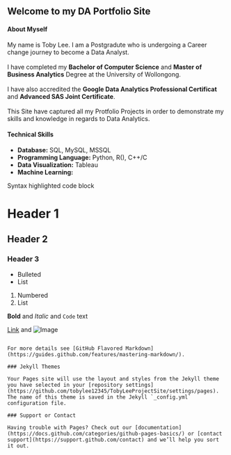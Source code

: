 ## Welcome to my DA Portfolio Site

#### About Myself
My name is Toby Lee. I am a Postgradute who is undergoing a Career change journey to become a Data Analyst.
<br/>
<br/>
I have completed my **Bachelor of Computer Science** and **Master of Business Analytics** Degree at the University of Wollongong.
<br/>
<br/>
I have also accredited the **Google Data Analytics Professional Certificat** and **Advanced SAS Joint Certificate**.
<br/>
<br/>
This Site have captured all my Protfolio Projects in order to demonstrate my skills and knowledge in regards to Data Analytics. 

#### Technical Skills
- **Database:** SQL, MySQL, MSSQL
- **Programming Language:** Python, R(), C++/C
- **Data Visualization:** Tableau
- **Machine Learning:** 



Syntax highlighted code block

# Header 1
## Header 2
### Header 3

- Bulleted
- List

1. Numbered
2. List

**Bold** and _Italic_ and `Code` text

[Link](url) and ![Image](src)
```

For more details see [GitHub Flavored Markdown](https://guides.github.com/features/mastering-markdown/).

### Jekyll Themes

Your Pages site will use the layout and styles from the Jekyll theme you have selected in your [repository settings](https://github.com/tobylee12345/TobyLeeProjectSite/settings/pages). The name of this theme is saved in the Jekyll `_config.yml` configuration file.

### Support or Contact

Having trouble with Pages? Check out our [documentation](https://docs.github.com/categories/github-pages-basics/) or [contact support](https://support.github.com/contact) and we’ll help you sort it out.
